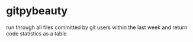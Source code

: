 # gitpybeauty
run through all files committed by git users within the last week and return code statistics as a table
